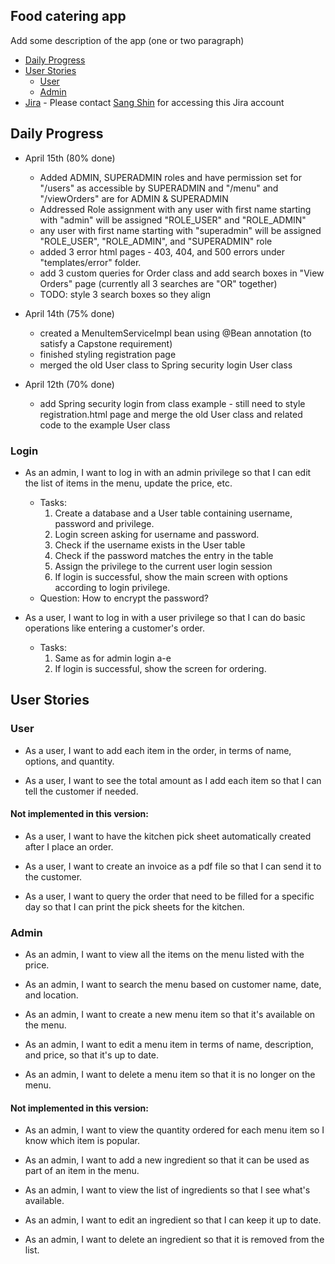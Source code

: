 
## Food catering app

Add some description of the app (one or two paragraph)

- [Daily Progress](#Daily-Progess)
- [User Stories](#User-Stories)
  - [User](#User)
  - [Admin](#Admin)
- [Jira](https://www.google.com/) - Please contact [Sang Shin](mailto:sangshinpassion@gmail.com) for accessing this Jira account


## Daily Progress
- April 15th (80% done)
  - Added ADMIN, SUPERADMIN roles and have permission set for "/users" as accessible by SUPERADMIN and "/menu" and 
    "/viewOrders" are for ADMIN & SUPERADMIN
  - Addressed Role assignment with any user with first name starting with "admin" will be assigned "ROLE_USER" and "ROLE_ADMIN"
  - any user with first name starting with "superadmin" will be assigned "ROLE_USER", "ROLE_ADMIN", and "SUPERADMIN" role
  - added 3 error html pages - 403, 404, and 500 errors under "templates/error" folder.
  - add 3 custom queries for Order class and add search boxes in "View Orders" page (currently all 3 searches are "OR" 
    together)
  - TODO: style 3 search boxes so they align
  
- April 14th (75% done)
  - created a MenuItemServiceImpl bean using @Bean annotation (to satisfy a Capstone requirement)
  - finished styling registration page
  - merged the old User class to Spring security login User class

- April 12th (70% done)
  - add Spring security login from class example - still need to style registration.html page 
    and merge the old User class and related code to the example User class

### Login
- As an admin, I want to log in with an admin privilege so that I can edit the list of items in the menu, update 
the price, etc. 
  - Tasks: 
    1. Create a database and a User table containing username, password and privilege. 
    2. Login screen asking for username and password. 
    3. Check if the username exists in the User table 
    4. Check if the password matches the entry in the table 
    5. Assign the privilege to the current user login session 
    6. If login is successful, show the main screen with options according to login privilege.
  - Question: How to encrypt the password?
  

- As a user, I want to log in with a user privilege so that I can do basic operations like entering a customer's order.
  - Tasks:
    1. Same as for admin login a-e 
    2. If login is successful, show the screen for ordering.

## User Stories

### User
- As a user, I want to add each item in the order, in terms of name, options, and quantity.

- As a user, I want to see the total amount as I add each item so that I can tell the customer if needed.

#### Not implemented in this version:
- As a user, I want to have the kitchen pick sheet automatically created after I place an order.

- As a user, I want to create an invoice as a pdf file so that I can send it to the customer.

- As a user, I want to query the order that need to be filled for a specific day so that I can print the pick sheets 
for the kitchen.

### Admin
- As an admin, I want to view all the items on the menu listed with the price.

- As an admin, I want to search the menu based on customer name, date, and location.

- As an admin, I want to create a new menu item so that it's available on the menu.

- As an admin, I want to edit a menu item in terms of name, description, and price, so that it's up to date.

- As an admin, I want to delete a menu item so that it is no longer on the menu.

#### Not implemented in this version:

- As an admin, I want to view the quantity ordered for each menu item so I know which item is popular.

- As an admin, I want to add a new ingredient so that it can be used as part of an item in the menu.

- As an admin, I want to view the list of ingredients so that I see what's available.

- As an admin, I want to edit an ingredient so that I can keep it up to date.

- As an admin, I want to delete an ingredient so that it is removed from the list.

